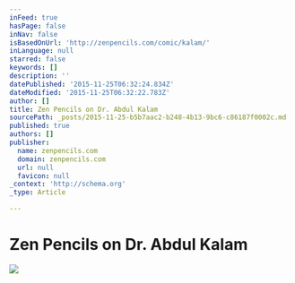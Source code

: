 ```yaml
---
inFeed: true
hasPage: false
inNav: false
isBasedOnUrl: 'http://zenpencils.com/comic/kalam/'
inLanguage: null
starred: false
keywords: []
description: ''
datePublished: '2015-11-25T06:32:24.834Z'
dateModified: '2015-11-25T06:32:22.783Z'
author: []
title: Zen Pencils on Dr. Abdul Kalam
sourcePath: _posts/2015-11-25-b5b7aac2-b248-4b13-9bc6-c86187f0002c.md
published: true
authors: []
publisher:
  name: zenpencils.com
  domain: zenpencils.com
  url: null
  favicon: null
_context: 'http://schema.org'
_type: Article

---
```

# Zen Pencils on Dr. Abdul Kalam
![](http://cdn.zenpencils.com/wp-content/uploads/182_kalam1.jpg)